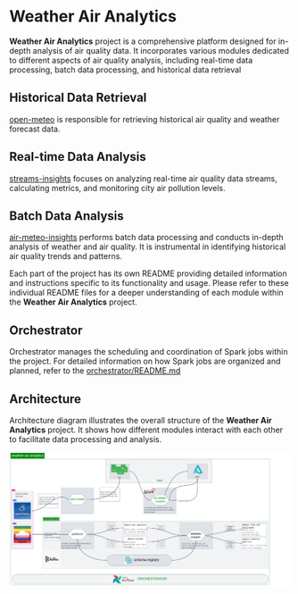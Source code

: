 # Weather Air Analytics

**Weather Air Analytics** project is a comprehensive platform designed for in-depth analysis of air quality data. It incorporates various modules dedicated to different aspects of air quality analysis, including real-time data processing, batch data processing, and historical data retrieval


## Historical Data Retrieval

[open-meteo](open-meteo/README.md) is responsible for retrieving historical air quality and weather forecast data.

## Real-time Data Analysis

[streams-insights](streams-insights/README.md) focuses on analyzing real-time air quality data streams, calculating metrics, and monitoring city air pollution levels.

## Batch Data Analysis

[air-meteo-insights](air-meteo-insights/README.md) performs batch data processing and conducts in-depth analysis of weather and air quality. It is instrumental in identifying historical air quality trends and patterns.


Each part of the project has its own README providing detailed information and instructions specific to its functionality and usage. Please refer to these individual README files for a deeper understanding of each module within the **Weather Air Analytics** project.

## Orchestrator
Orchestrator manages the scheduling and coordination of Spark jobs within the project. For detailed information on how Spark jobs are organized and planned, refer to the [orchestrator/README.md](orchestrator/README.md)

## Architecture
Architecture diagram illustrates the overall structure of the **Weather Air Analytics** project. It shows how different modules interact with each other to facilitate data processing and analysis.

![architecture](/docs/architecture.png)
